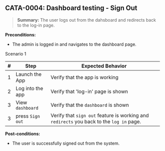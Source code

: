 ## **CATA-0004:** Dashboard testing - Sign Out

> **Summary:** The user logs out from the dahsboard and redirects back to the log-in page.<br>

**Preconditions:** 
- The admin is logged in and navigates to the dashboard page.  

Scenario 1 

 | \# | Step | Expected Behavior | 
 |----|------|-------------------| 
 |  1 |Launch the App   | Verify that the app is working| 
 |  2 |Log into the app      | Verify that 'log-in' page is shown  |  
 |  3 |View `dashboard`      | Verify that the `dashboard` is shown   |  
 |  3 |press `Sign out`      | Verify that `sign out` feature is working and `redirects` you back to the `log in` page.   |  

**Post-conditions:**  
- The user is successfully signed out from the system.